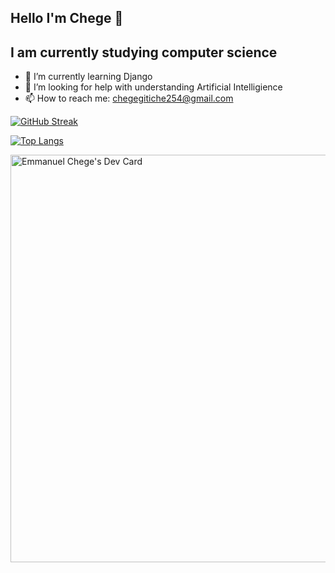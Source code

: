 ## Hello I'm Chege 👋

## I am currently studying computer science 

- 🌱 I’m currently learning Django
- 🤔 I’m looking for help with understanding Artificial Intelligience
- 📫 How to reach me: chegegitiche254@gmail.com

[![GitHub Streak](https://streak-stats.demolab.com?user=Gendi-kinji&theme=dark)](https://git.io/streak-stats)

[![Top Langs](https://github-readme-stats.vercel.app/api/top-langs/?username=Fidelisaboke&layout=donut)](https://github.com/anuraghazra/github-readme-stats)

<a href="https://app.daily.dev/emmanuelchege"><img src="https://api.daily.dev/devcards/v2/YFuSeGz5ylkofel3Z3Dtx.png?type=wide&r=bjf" width="652" alt="Emmanuel Chege's Dev Card"/></a>


<!--
**Chege-Gitiche/Chege-Gitiche** is a ✨ _special_ ✨ repository because its `README.md` (this file) appears on your GitHub profile.

Here are some ideas to get you started:

- 🔭 I’m currently working on ...

- 👯 I’m looking to collaborate on ...

- 💬 Ask me about ...

- 😄 Pronouns: ...
- ⚡ Fun fact: ...
-->
